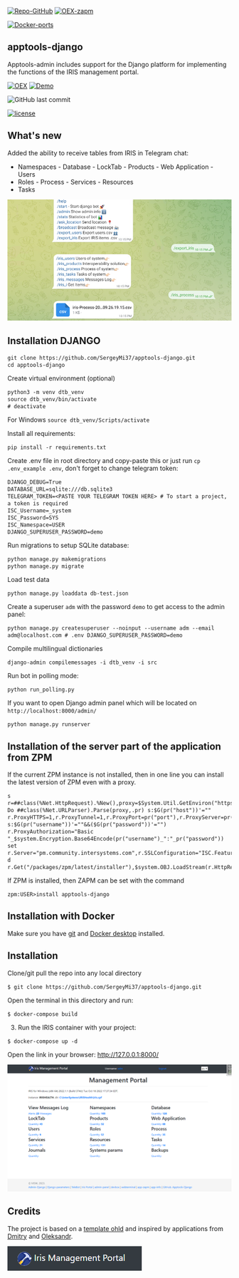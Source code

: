[![Repo-GitHub](https://img.shields.io/badge/dynamic/xml?color=gold&label=GitHub%20module.xml&prefix=ver.&query=%2F%2FVersion&url=https%3A%2F%2Fraw.githubusercontent.com%2Fsergeymi37%2Fapptools-django%2Fmaster%2Fmodule.xml)](https://raw.githubusercontent.com/sergeymi37/apptools-django/master/module.xml)
[![OEX-zapm](https://img.shields.io/badge/dynamic/json?url=https:%2F%2Fpm.community.intersystems.com%2Fpackages%2Fapptools-django%2F&label=ZPM-pm.community.intersystems.com&query=$.version&color=green&prefix=apptools-django)](https://pm.community.intersystems.com/packages/apptools-django)

[![Docker-ports](https://img.shields.io/badge/dynamic/yaml?color=blue&label=docker-compose&prefix=ports%20-%20&query=%24.services.iris.ports&url=https%3A%2F%2Fraw.githubusercontent.com%2Fsergeymi37%2Fapptools-django%2Fmaster%2Fdocker-compose.yml)](https://raw.githubusercontent.com/sergeymi37/apptools-django/master/docker-compose.yml)

## apptools-django

Apptools-admin includes support for the Django platform for implementing the functions of the IRIS management portal.

[![OEX](https://img.shields.io/badge/Available%20on-Intersystems%20Open%20Exchange-00b2a9.svg)](https://openexchange.intersystems.com/package/apptools-django) 
[![Demo](https://img.shields.io/badge/Demo%20on-Cloud%20Run%20Deploy-F4A460)](https://apptools-django.demo.community.intersystems.com/apptoolsrest/a/info)

<img alt="GitHub last commit" src="https://img.shields.io/github/last-commit/SergeyMi37/apptools-django">

[![license](https://img.shields.io/badge/License-Apache%202.0-yellow.svg)](https://raw.githubusercontent.com/sergeymi37/apptools-django/master/LICENSE)

## What's new

Added the ability to receive tables from IRIS in Telegram chat:
- Namespaces - Database - LockTab - Products - Web Application - Users
- Roles - Process - Services - Resources
- Tasks

![](https://raw.githubusercontent.com/SergeyMi37/apptools-django/master/doc/Screenshot_dj-10.png)

## Installation DJANGO
```
git clone https://github.com/SergeyMi37/apptools-django.git
cd apptools-django
```
Create virtual environment (optional)
```
python3 -m venv dtb_venv
source dtb_venv/bin/activate 
# deactivate
```
For Windows `source dtb_venv/Scripts/activate`

Install all requirements:
```
pip install -r requirements.txt
```
Create .env file in root directory and copy-paste this or just run `cp .env_example .env`, don't forget to change telegram token:
```
DJANGO_DEBUG=True
DATABASE_URL=sqlite:///db.sqlite3
TELEGRAM_TOKEN=<PASTE YOUR TELEGRAM TOKEN HERE> # To start a project, a token is required
ISC_Username=_system
ISC_Password=SYS
ISC_Namespace=USER
DJANGO_SUPERUSER_PASSWORD=demo
```
Run migrations to setup SQLite database:
```
python manage.py makemigrations
python manage.py migrate
```
Load test data
```
python manage.py loaddata db-test.json
```
Create a superuser `adm` with the password `demo` to get access to the admin panel:
```
python manage.py createsuperuser --noinput --username adm --email adm@localhost.com # .env DJANGO_SUPERUSER_PASSWORD=demo
```
Compile multilingual dictionaries
```
django-admin compilemessages -i dtb_venv -i src 
```
Run bot in polling mode:
```
python run_polling.py
```
If you want to open Django admin panel which will be located on `http://localhost:8000/admin/`
```
python manage.py runserver
```

## Installation of the server part of the application from ZPM

If the current ZPM instance is not installed, then in one line you can install the latest version of ZPM even with a proxy.
```
s r=##class(%Net.HttpRequest).%New(),proxy=$System.Util.GetEnviron("https_proxy") Do ##class(%Net.URLParser).Parse(proxy,.pr) s:$G(pr("host"))'="" r.ProxyHTTPS=1,r.ProxyTunnel=1,r.ProxyPort=pr("port"),r.ProxyServer=pr("host") s:$G(pr("username"))'=""&&($G(pr("password"))'="") r.ProxyAuthorization="Basic "_$system.Encryption.Base64Encode(pr("username")_":"_pr("password")) set r.Server="pm.community.intersystems.com",r.SSLConfiguration="ISC.FeatureTracker.SSL.Config" d r.Get("/packages/zpm/latest/installer"),$system.OBJ.LoadStream(r.HttpResponse.Data,"c")
```
If ZPM is installed, then ZAPM can be set with the command
```
zpm:USER>install apptools-django
```
## Installation with Docker

Make sure you have [git](https://git-scm.com/book/en/v2/Getting-Started-Installing-Git) and [Docker desktop](https://www.docker.com/products/docker-desktop) installed.

## Installation 
Clone/git pull the repo into any local directory

```
$ git clone https://github.com/SergeyMi37/apptools-django.git
```

Open the terminal in this directory and run:

```
$ docker-compose build
```

3. Run the IRIS container with your project:

```
$ docker-compose up -d
```

Open the link in your browser: http://127.0.0.1:8000/

![](https://raw.githubusercontent.com/SergeyMi37/apptools-django/master/doc/Screenshot_dj-3.png)

## Credits

The project is based on a [template ohld](https://github.com/ohld/django-telegram-bot) and inspired by applications from [Dmitry](https://github.com/caretdev/fastapi-iris-demo) and [Oleksandr](https://openexchange.intersystems.com/package/password-app-iris-db).

![](https://raw.githubusercontent.com/SergeyMi37/apptools-django/master/doc/Screenshot_dj-6.png)